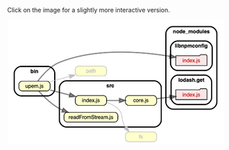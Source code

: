 Click on the image for a slightly more interactive version.

[<img width="498" alt="rendition" src="dependencygraph.png">](https://sverweij.github.io/upem/dependencygraph.html)